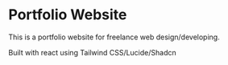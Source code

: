 # Portfolio Website

This is a portfolio website for freelance web design/developing.

Built with react using Tailwind CSS/Lucide/Shadcn
